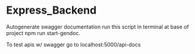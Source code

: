 # Express_Backend
Autogenerate swagger documentation run this script in terminal at base of project npm run start-gendoc.

To test apis w/ swagger go to localhost:5000/api-docs

